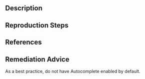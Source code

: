 ## Description


## Reproduction Steps


## References


## Remediation Advice

As a best practice, do not have Autocomplete enabled by default.
